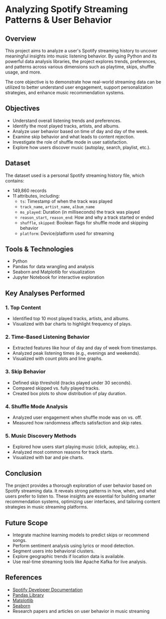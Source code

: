 
# Analyzing Spotify Streaming Patterns & User Behavior

## Overview

This project aims to analyze a user's Spotify streaming history to uncover meaningful insights into music listening behavior. By using Python and its powerful data analysis libraries, the project explores trends, preferences, and patterns across various dimensions such as playtime, skips, shuffle usage, and more.

The core objective is to demonstrate how real-world streaming data can be utilized to better understand user engagement, support personalization strategies, and enhance music recommendation systems.

## Objectives

- Understand overall listening trends and preferences.
- Identify the most played tracks, artists, and albums.
- Analyze user behavior based on time of day and day of the week.
- Examine skip behavior and what leads to content rejection.
- Investigate the role of shuffle mode in user satisfaction.
- Explore how users discover music (autoplay, search, playlist, etc.).

## Dataset

The dataset used is a personal Spotify streaming history file, which contains:
- 149,860 records
- 11 attributes, including:
  - `ts`: Timestamp of when the track was played
  - `track_name`, `artist_name`, `album_name`
  - `ms_played`: Duration (in milliseconds) the track was played
  - `reason_start`, `reason_end`: How and why a track started or ended
  - `shuffle`, `skipped`: Boolean flags for shuffle mode and skipping behavior
  - `platform`: Device/platform used for streaming

## Tools & Technologies

- Python
- Pandas for data wrangling and analysis
- Seaborn and Matplotlib for visualization
- Jupyter Notebook for interactive exploration

## Key Analyses Performed

### 1. Top Content
- Identified top 10 most played tracks, artists, and albums.
- Visualized with bar charts to highlight frequency of plays.

### 2. Time-Based Listening Behavior
- Extracted features like hour of day and day of week from timestamps.
- Analyzed peak listening times (e.g., evenings and weekends).
- Visualized with count plots and line graphs.

### 3. Skip Behavior
- Defined skip threshold (tracks played under 30 seconds).
- Compared skipped vs. fully played tracks.
- Created box plots to show distribution of play duration.

### 4. Shuffle Mode Analysis
- Analyzed user engagement when shuffle mode was on vs. off.
- Measured how randomness affects satisfaction and skip rates.

### 5. Music Discovery Methods
- Explored how users start playing music (click, autoplay, etc.).
- Analyzed most common reasons for track starts.
- Visualized with bar and pie charts.

## Conclusion

The project provides a thorough exploration of user behavior based on Spotify streaming data. It reveals strong patterns in how, when, and what users prefer to listen to. These insights are essential for building smarter recommendation systems, optimizing user interfaces, and tailoring content strategies in music streaming platforms.

## Future Scope

- Integrate machine learning models to predict skips or recommend songs.
- Perform sentiment analysis using lyrics or mood detection.
- Segment users into behavioral clusters.
- Explore geographic trends if location data is available.
- Use real-time streaming tools like Apache Kafka for live analysis.

## References

- [Spotify Developer Documentation](https://developer.spotify.com/documentation/web-api/)
- [Pandas Library](https://pandas.pydata.org)
- [Matplotlib](https://matplotlib.org/)
- [Seaborn](https://seaborn.pydata.org)
- Research papers and articles on user behavior in music streaming
